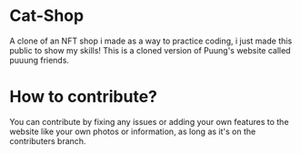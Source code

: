 # Cat-Shop
A clone of an NFT shop i made as a way to practice coding, i just made this public to show my skills! This is a cloned version of Puung's website called puuung friends.


# How to contribute?
You can contribute by fixing any issues or adding your own features to the website like your own photos or information, as long as it's on the contributers branch.
